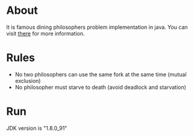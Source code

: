 # About
It is famous dining philosophers problem implementation in java. You can visit [there](https://en.wikipedia.org/wiki/Dining_philosophers_problem) for more information.

# Rules
* No two philosophers can use the same fork at the same time (mutual exclusion)
* No philosopher must starve to death (avoid deadlock and starvation)

# Run
JDK version is "1.8.0_91"